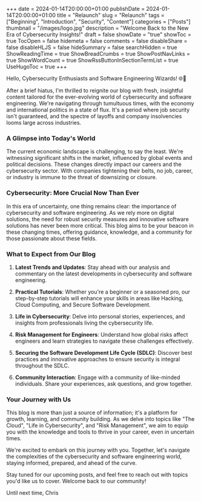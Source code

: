 +++
date = 2024-01-14T20:00:00+01:00
publishDate = 2024-01-14T20:00:00+01:00
title = "Relaunch"
slug = "Relaunch"
tags = ["Beginning", "Introduction", "Security", "Content"]
categories = ["Posts"]
thumbnail = "/images/logo.jpg"
description = "Welcome Back to the New Era of Cybersecurity Insights!"
draft = false
showDate = "true"
showToc = true
TocOpen = false
hidemeta = false
comments = false
disableShare = false
disableHLJS = false
hideSummary = false
searchHidden = true
ShowReadingTime = true
ShowBreadCrumbs = true
ShowPostNavLinks = true
ShowWordCount = true
ShowRssButtonInSectionTermList = true
UseHugoToc = true
+++

Hello, Cybersecurity Enthusiasts and Software Engineering Wizards! 🌐🔐

After a brief hiatus, I'm thrilled to reignite our blog with fresh, insightful content tailored for the ever-evolving
world of cybersecurity and software engineering. We're navigating through tumultuous times, with the economy and
international politics in a state of flux. It's a period where job security isn't guaranteed, and the spectre of
layoffs and company insolvencies looms large across industries.

### A Glimpse into Today's World

The current economic landscape is challenging, to say the least. We're witnessing significant shifts in the market,
influenced by global events and political decisions. These changes directly impact our careers and the cybersecurity
sector. With companies tightening their belts, no job, career, or industry is immune to the threat of downsizing or closure.

### Cybersecurity: More Crucial Now Than Ever

In this era of uncertainty, one thing remains clear: the importance of cybersecurity and software engineering. As we
rely more on digital solutions, the need for robust security measures and innovative software solutions has never been
more critical. This blog aims to be your beacon in these changing times, offering guidance, knowledge, and a community
for those passionate about these fields.

### What to Expect from Our Blog

1. **Latest Trends and Updates**: Stay ahead with our analysis and commentary on the latest developments in
cybersecurity and software engineering.

2. **Practical Tutorials**: Whether you're a beginner or a seasoned pro, our step-by-step tutorials will enhance
your skills in areas like Hacking, Cloud Computing, and Secure Software Development.

3. **Life in Cybersecurity**: Delve into personal stories, experiences, and insights from professionals living
the cybersecurity life.

4. **Risk Management for Engineers**: Understand how global risks affect engineers and learn strategies to
navigate these challenges effectively.

5. **Securing the Software Development Life Cycle (SDLC)**: Discover best practices and innovative approaches to
ensure security is integral throughout the SDLC.

6. **Community Interaction**: Engage with a community of like-minded individuals. Share your experiences,
ask questions, and grow together.

### Your Journey with Us

This blog is more than just a source of information; it's a platform for growth, learning, and community building.
As we delve into topics like "The Cloud", "Life in Cybersecurity", and "Risk Management", we aim to equip you
with the knowledge and tools to thrive in your career, even in uncertain times.

We're excited to embark on this journey with you. Together, let's navigate the complexities of the cybersecurity
and software engineering world, staying informed, prepared, and ahead of the curve.

Stay tuned for our upcoming posts, and feel free to reach out with topics you'd like us to cover.
Welcome back to our community!

Until next time,
Chris
